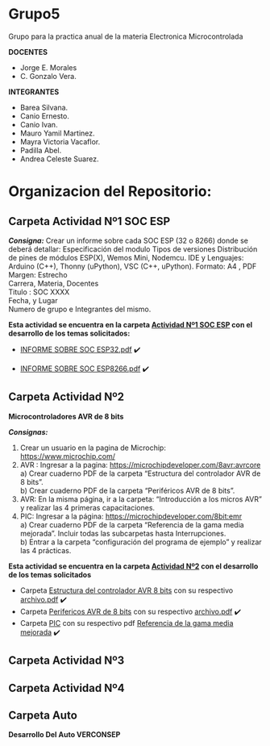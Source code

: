 # Grupo5
Grupo para la practica anual de la materia Electronica Microcontrolada

**DOCENTES**
- Jorge E. Morales
- C. Gonzalo Vera.

**INTEGRANTES** 
- Barea Silvana.
- Canio Ernesto.
- Canio Ivan.
- Mauro Yamil Martinez.
- Mayra Victoria Vacaflor.
- Padilla Abel.
- Andrea Celeste Suarez.

# Organizacion del Repositorio:
 ## Carpeta **Actividad Nº1 SOC ESP**
 ***Consigna:*** Crear un informe sobre cada SOC ESP (32 o 8266) donde se deberá detallar: Especificación del modulo Tipos de versiones Distribución de pines de módulos ESP(X), Wemos Mini, Nodemcu. IDE y Lenguajes: Arduino (C++), Thonny (uPython), VSC (C++, uPython).
 Formato: A4 , PDF                                                                                                                                                     
 Margen: Estrecho                                                                                                                                                       
 Carrera, Materia, Docentes                                                                                                                                             
 Titulo : SOC XXXX                                                                                                                                                     
 Fecha, y Lugar                                                                                                                                                         
 Numero de grupo e Integrantes del mismo.                                                                                                                               
 
 **Esta actividad se encuentra en la carpeta [Actividad Nº1 SOC ESP](https://github.com/EMTSTISPC/Grupo5/tree/main/Actividad%20N%C2%BA1%20SOC%20ESP) con el desarrollo de los temas solicitados:**
 - [INFORME SOBRE SOC ESP32.pdf](https://github.com/EMTSTISPC/Grupo5/blob/main/Actividad%20N%C2%BA1%20SOC%20ESP/INFORME%20SOBRE%20%20SOC%20ESP32%20.pdf) :heavy_check_mark:

 - [INFORME SOBRE SOC ESP8266.pdf](https://github.com/EMTSTISPC/Grupo5/blob/main/Actividad%20N%C2%BA1%20SOC%20ESP/INFORME%20SOBRE%20%20SOC%20ESP8266.pdf) :heavy_check_mark:
 
 ## Carpeta **Actividad Nº2**
 **Microcontroladores AVR de 8 bits**
 
 ***Consignas:***                                                                                                                                                       
 1. Crear un usuario en la pagina de Microchip: https://www.microchip.com/                                                                                             
 2. AVR : Ingresar a la pagina: https://microchipdeveloper.com/8avr:avrcore                                                                                            
  a) Crear cuaderno PDF de la carpeta “Estructura del controlador AVR de 8 bits”.                                                                                       
  b) Crear cuaderno PDF de la carpeta “Periféricos AVR de 8 bits”.                                                                                                    
 3. AVR: En la misma página, ir a la carpeta: “Introducción a los micros AVR” y realizar las 4 primeras capacitaciones.                                           
 4. PIC: Ingresar a la página: https://microchipdeveloper.com/8bit:emr                                                                                                 
  a) Crear cuaderno PDF de la carpeta “Referencia de la gama media mejorada”. Incluir todas las subcarpetas hasta Interrupciones.                                     
  b) Entrar a la carpeta “configuración del programa de ejemplo” y realizar las 4 prácticas.                                                                           
  
  **Esta actividad se encuentra en la carpeta [Actividad Nº2](https://github.com/EMTSTISPC/Grupo5/tree/main/Actividad%20N%C2%BA2) con el desarrollo de los temas solicitados**
  - Carpeta [Estructura del controlador AVR 8 bits](https://github.com/EMTSTISPC/Grupo5/tree/main/Actividad%20N%C2%BA2/Estructura%20del%20controlador%20AVR%20de%208%20bits) con su respectivo [archivo.pdf](https://github.com/EMTSTISPC/Grupo5/blob/main/Actividad%20N%C2%BA2/Estructura%20del%20controlador%20AVR%20de%208%20bits/Estructura%20controlador%20AVR%208bits.pdf) :heavy_check_mark:  
  - Carpeta [Perifericos AVR de 8 bits](https://github.com/EMTSTISPC/Grupo5/tree/main/Actividad%20N%C2%BA2/Perifericos%20AVR%20de%208%20bits) con su respectivo [archivo.pdf](https://github.com/EMTSTISPC/Grupo5/blob/main/Actividad%20N%C2%BA2/Perifericos%20AVR%20de%208%20bits/Perifericos%20AVR%20de%208%20bits..pdf) :heavy_check_mark:                                                                                                                                                     
  - Carpeta [PIC](https://github.com/EMTSTISPC/Grupo5/tree/main/Actividad%20N%C2%BA2/PIC) con su respectivo pdf [Referencia de la gama media mejorada](https://github.com/EMTSTISPC/Grupo5/tree/main/Actividad%20N%C2%BA2/PIC) :heavy_check_mark:

 ## Carpeta **Actividad Nº3**
 
 ## Carpeta **Actividad Nº4**
 
  ## Carpeta **Auto**
  **Desarrollo Del Auto VERCONSEP**
